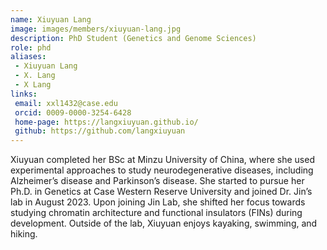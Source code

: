 ```yaml
---
name: Xiuyuan Lang
image: images/members/xiuyuan-lang.jpg
description: PhD Student (Genetics and Genome Sciences)
role: phd
aliases:
 - Xiuyuan Lang
 - X. Lang
 - X Lang
links:
 email: xxl1432@case.edu
 orcid: 0009-0000-3254-6428
 home-page: https://langxiuyuan.github.io/
 github: https://github.com/langxiuyuan
---
```


Xiuyuan completed her BSc at Minzu University of China, where she used experimental approaches to study neurodegenerative diseases, including Alzheimer’s disease and Parkinson’s disease. She started to pursue her Ph.D. in Genetics at Case Western Reserve University and joined Dr. Jin’s lab in August 2023. Upon joining Jin Lab, she shifted her focus towards studying chromatin architecture and functional insulators (FINs) during development. Outside of the lab, Xiuyuan enjoys kayaking, swimming, and hiking. 
